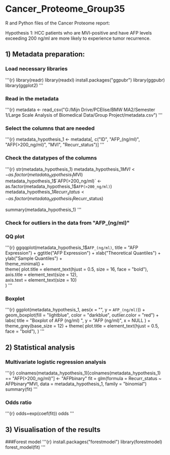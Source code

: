 # Cancer_Proteome_Group35
R and Python files of the Cancer Proteome report:


Hypothesis 1: HCC patients who are MVI-positive and have AFP levels exceeding 200 ng/ml are more likely to experience tumor recurrence.

## 1) Metadata preparation: 
### Load necessary libraries
'''{r}
library(readr)
library(readxl)
install.packages("ggpubr")
library(ggpubr)
library(ggplot2)
'''
### Read in the metadata
'''{r}
metadata <- read_csv("G:/Mijn Drive/PCElise/BMW MA2/Semester 1/Large Scale Analysis of Biomedical Data/Group Project/metadata.csv")
'''

### Select the columns that are needed 
'''{r}
metadata_hypothesis_1 <- metadata[, c("ID", "AFP_(ng/ml)", "AFP(>200_ng/ml)", "MVI", "Recurr_status")]
'''

### Check the datatypes of the columns 
'''{r}
str(metadata_hypothesis_1)
metadata_hypothesis_1$MVI <- as.factor(metadata_hypothesis_1$MVI)
metadata_hypothesis_1$`AFP(>200_ng/ml)` <- as.factor(metadata_hypothesis_1$`AFP(>200_ng/ml)`)
metadata_hypothesis_1$Recurr_status <- as.factor(metadata_hypothesis_1$Recurr_status)

summary(metadata_hypothesis_1)
'''

### Check for outliers in the data from "AFP_(ng/ml)"
### QQ plot
'''{r}
ggqqplot(metadata_hypothesis_1$`AFP_(ng/ml)`, 
         title = "AFP Expression") +
  ggtitle("AFP Expression") +
  xlab("Theoretical Quantiles") + 
  ylab("Sample Quantiles") +      
  theme_minimal() +               
  theme(
    plot.title = element_text(hjust = 0.5, size = 16, face = "bold"), 
    axis.title = element_text(size = 12),                           
    axis.text = element_text(size = 10)                         
  )
'''
### Boxplot 

'''{r}
ggplot(metadata_hypothesis_1, aes(x = "", y = `AFP_(ng/ml)`)) +
  geom_boxplot(fill = "lightblue", color = "darkblue", outlier.color = "red") +
  labs(
    title = "Boxplot of AFP (ng/ml) ",
    y = "AFP (ng/ml)",
    x = NULL
  ) +
  theme_grey(base_size = 12) +
  theme(
    plot.title = element_text(hjust = 0.5, face = "bold"),
    )
'''

## 2) Statistical analysis
### Multivariate logistic regression analysis
'''{r}
colnames(metadata_hypothesis_1)[colnames(metadata_hypothesis_1) == "AFP(>200_ng/ml)"] <- "AFPbinary"
fit = glm(formula = Recurr_status ~ AFPbinary*MVI, data = metadata_hypothesis_1, family = "binomial")
summary(fit)
'''

### Odds ratio
'''{r}
odds=exp(coef(fit))
odds
'''

## 3) Visualisation of the results 
###Forest model
'''{r}
install.packages("forestmodel")
library(forestmodel)
forest_model(fit)
'''
